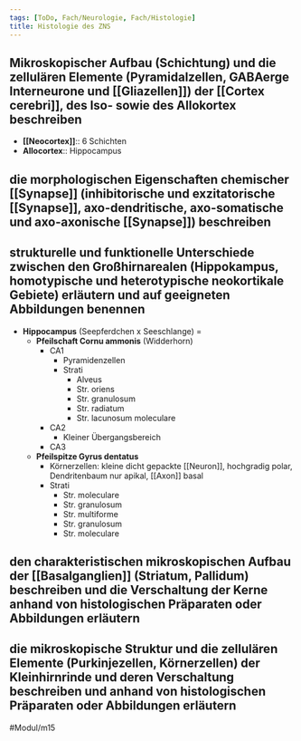 ```yaml
---
tags: [ToDo, Fach/Neurologie, Fach/Histologie]
title: Histologie des ZNS
---
```


## Mikroskopischer Aufbau (Schichtung) und die zellulären Elemente (Pyramidalzellen, GABAerge Interneurone und [[Gliazellen]]) der [[Cortex cerebri]], des Iso- sowie des Allokortex beschreiben

- **[[Neocortex]]**:: 6 Schichten
- **Allocortex**:: Hippocampus

## die morphologischen Eigenschaften chemischer [[Synapse]] (inhibitorische und exzitatorische [[Synapse]], axo-dendritische, axo-somatische und axo-axonische [[Synapse]]) beschreiben

## strukturelle und funktionelle Unterschiede zwischen den Großhirnarealen (Hippokampus, homotypische und heterotypische neokortikale Gebiete) erläutern und auf geeigneten Abbildungen benennen

- **Hippocampus** (Seepferdchen x Seeschlange) =
    - **Pfeilschaft Cornu ammonis** (Widderhorn)
        - CA1
            - Pyramidenzellen
            - Strati
                - Alveus
                - Str. oriens
                - Str. granulosum
                - Str. radiatum
                - Str. lacunosum moleculare
        - CA2
            - Kleiner Übergangsbereich
        - CA3
    - **Pfeilspitze Gyrus dentatus**
        - Körnerzellen: kleine dicht gepackte [[Neuron]], hochgradig polar, Dendritenbaum nur apikal, [[Axon]] basal
        - Strati
            - Str. moleculare
            - Str. granulosum
            - Str. multiforme
            - Str. granulosum
            - Str. moleculare

## den charakteristischen mikroskopischen Aufbau der [[Basalganglien]] (Striatum, Pallidum) beschreiben und die Verschaltung der Kerne anhand von histologischen Präparaten oder Abbildungen erläutern

## die mikroskopische Struktur und die zellulären Elemente (Purkinjezellen, Körnerzellen) der Kleinhirnrinde und deren Verschaltung beschreiben und anhand von histologischen Präparaten oder Abbildungen erläutern

#Modul/m15